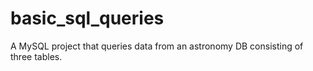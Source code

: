 # basic_sql_queries
A MySQL project that queries data from an astronomy DB consisting of three tables. 
